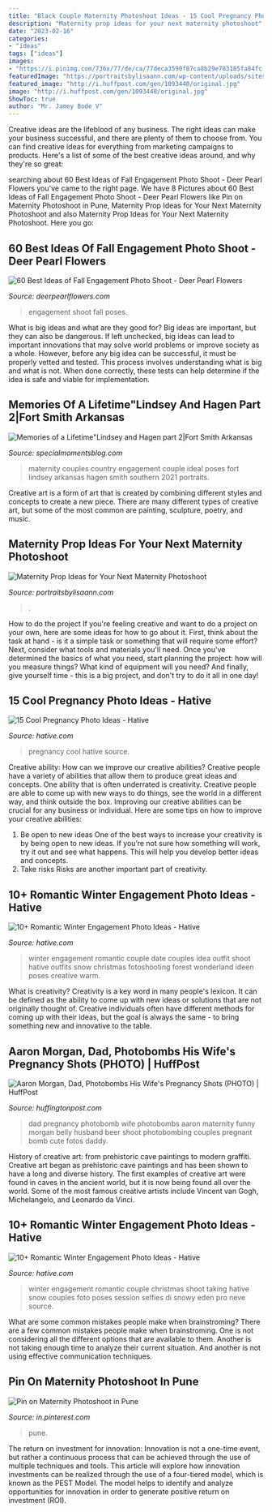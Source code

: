 ```yaml
---
title: "Black Couple Maternity Photoshoot Ideas - 15 Cool Pregnancy Photo Ideas"
description: "Maternity prop ideas for your next maternity photoshoot"
date: "2023-02-16"
categories:
- "ideas"
tags: ["ideas"]
images:
- "https://i.pinimg.com/736x/77/de/ca/77deca3590f87ca8b29e783185fa84fc.jpg"
featuredImage: "https://portraitsbylisaann.com/wp-content/uploads/sites/3338/2019/06/maternity-photography-fort-lauderdale-2B0A9065-Edit-1067x1600.jpg"
featured_image: "http://i.huffpost.com/gen/1093440/original.jpg"
image: "http://i.huffpost.com/gen/1093440/original.jpg"
ShowToc: true
author: "Mr. Jamey Bode V"
---
```



Creative ideas are the lifeblood of any business. The right ideas can make your business successful, and there are plenty of them to choose from. You can find creative ideas for everything from marketing campaigns to products. Here's a list of some of the best creative ideas around, and why they're so great: 

	

		
searching about 60 Best Ideas of Fall Engagement Photo Shoot - Deer Pearl Flowers you've came to the right page. We have 8 Pictures about 60 Best Ideas of Fall Engagement Photo Shoot - Deer Pearl Flowers like Pin on Maternity Photoshoot in Pune, Maternity Prop Ideas for Your Next Maternity Photoshoot and also Maternity Prop Ideas for Your Next Maternity Photoshoot. Here you go:
		
    
## 60 Best Ideas Of Fall Engagement Photo Shoot - Deer Pearl Flowers

<img loading=lazy src="https://www.deerpearlflowers.com/wp-content/uploads/2016/08/Fall-Engagement-Photo-Shoot-and-Poses-Ideas-9.jpg" onerror="this.onerror=null;this.src='https://tse1.mm.bing.net/th?id=OIP.VHHSBzs6BtwRNEbvDfiR3wHaLH&amp;pid=15.1';" alt="60 Best Ideas of Fall Engagement Photo Shoot - Deer Pearl Flowers">

_Source: deerpearlflowers.com_

>engagement shoot fall poses. 

	

What is big ideas and what are they good for?
Big ideas are important, but they can also be dangerous. If left unchecked, big ideas can lead to important innovations that may solve world problems or improve society as a whole. However, before any big idea can be successful, it must be properly vetted and tested. This process involves understanding what is big and what is not. When done correctly, these tests can help determine if the idea is safe and viable for implementation.

    
## Memories Of A Lifetime&quot;Lindsey And Hagen Part 2|Fort Smith Arkansas

<img loading=lazy src="http://specialmomentsblog.com/wp-content/uploads/2014/03/Southern-Maternity-Pictures-Maternity-Picture-ideas-Country-Maternity-Pictures_0042.jpg" onerror="this.onerror=null;this.src='https://tse2.mm.bing.net/th?id=OIP.TgHKARlkJ1r-NWMnheIGRwHaLE&amp;pid=15.1';" alt="Memories of a Lifetime&quot;Lindsey and Hagen part 2|Fort Smith Arkansas">

_Source: specialmomentsblog.com_

>maternity couples country engagement couple ideal poses fort lindsey arkansas hagen smith southern 2021 portraits. 

	

Creative art is a form of art that is created by combining different styles and concepts to create a new piece. There are many different types of creative art, but some of the most common are painting, sculpture, poetry, and music.

    
## Maternity Prop Ideas For Your Next Maternity Photoshoot

<img loading=lazy src="https://portraitsbylisaann.com/wp-content/uploads/sites/3338/2019/06/maternity-photography-fort-lauderdale-2B0A9065-Edit-1067x1600.jpg" onerror="this.onerror=null;this.src='https://tse3.mm.bing.net/th?id=OIP.y0jhMaYUZchtN5Ata5e32gHaLG&amp;pid=15.1';" alt="Maternity Prop Ideas for Your Next Maternity Photoshoot">

_Source: portraitsbylisaann.com_

>. 

	

How to do the project
If you're feeling creative and want to do a project on your own, here are some ideas for how to go about it. First, think about the task at hand - is it a simple task or something that will require some effort? Next, consider what tools and materials you'll need. Once you've determined the basics of what you need, start planning the project: how will you measure things? What kind of equipment will you need? And finally, give yourself time - this is a big project, and don't try to do it all in one day!

    
## 15 Cool Pregnancy Photo Ideas - Hative

<img loading=lazy src="https://hative.com/wp-content/uploads/2014/11/pregnancy-photo-ideas/5-cool-pregnancy-photo-ideas.jpg" onerror="this.onerror=null;this.src='https://tse4.mm.bing.net/th?id=OIP.afOQ9INkTX-N4ExvpyYeAwHaLH&amp;pid=15.1';" alt="15 Cool Pregnancy Photo Ideas - Hative">

_Source: hative.com_

>pregnancy cool hative source. 

	

Creative ability: How can we improve our creative abilities?
Creative people have a variety of abilities that allow them to produce great ideas and concepts. One ability that is often underrated is creativity. Creative people are able to come up with new ways to do things, see the world in a different way, and think outside the box. Improving our creative abilities can be crucial for any business or individual. Here are some tips on how to improve your creative abilities: 
1. Be open to new ideas
One of the best ways to increase your creativity is by being open to new ideas. If you’re not sure how something will work, try it out and see what happens. This will help you develop better ideas and concepts. 
2. Take risks
Risks are another important part of creativity.

    
## 10+ Romantic Winter Engagement Photo Ideas - Hative

<img loading=lazy src="https://hative.com/wp-content/uploads/2014/11/winter-engagement-photo-ideas/4-winter-engagement-photo-ideas.jpg" onerror="this.onerror=null;this.src='https://tse2.mm.bing.net/th?id=OIP.PttkRVoaTZOdBu3shGPDtQHaLI&amp;pid=15.1';" alt="10+ Romantic Winter Engagement Photo Ideas - Hative">

_Source: hative.com_

>winter engagement romantic couple date couples idea outfit shoot hative outfits snow christmas fotoshooting forest wonderland ideen poses creative warm. 

	

What is creativity?
Creativity is a key word in many people's lexicon. It can be defined as the ability to come up with new ideas or solutions that are not originally thought of. Creative individuals often have different methods for coming up with their ideas, but the goal is always the same - to bring something new and innovative to the table.

    
## Aaron Morgan, Dad, Photobombs His Wife&#039;s Pregnancy Shots (PHOTO) | HuffPost

<img loading=lazy src="http://i.huffpost.com/gen/1093440/original.jpg" onerror="this.onerror=null;this.src='https://tse1.mm.bing.net/th?id=OIP.8NlO9kWJaxBbH8GqG--kNQHaK_&amp;pid=15.1';" alt="Aaron Morgan, Dad, Photobombs His Wife&#039;s Pregnancy Shots (PHOTO) | HuffPost">

_Source: huffingtonpost.com_

>dad pregnancy photobomb wife photobombs aaron maternity funny morgan belly husband beer shoot photobombing couples pregnant bomb cute fotos daddy. 

	

History of creative art: from prehistoric cave paintings to modern graffiti.
Creative art began as prehistoric cave paintings and has been shown to have a long and diverse history. The first examples of creative art were found in caves in the ancient world, but it is now being found all over the world. Some of the most famous creative artists include Vincent van Gogh, Michelangelo, and Leonardo da Vinci.

    
## 10+ Romantic Winter Engagement Photo Ideas - Hative

<img loading=lazy src="https://hative.com/wp-content/uploads/2014/11/winter-engagement-photo-ideas/5-winter-engagement-photo-ideas.jpg" onerror="this.onerror=null;this.src='https://tse2.mm.bing.net/th?id=OIP.bRwovrPDmfY-iKnzPdUezAHaLH&amp;pid=15.1';" alt="10+ Romantic Winter Engagement Photo Ideas - Hative">

_Source: hative.com_

>winter engagement romantic couple christmas shoot taking hative snow couples foto poses session selfies di snowy eden pro neve source. 

	

What are some common mistakes people make when brainstroming?
There are a few common mistakes people make when brainstroming. One is not considering all the different options that are available to them. Another is not taking enough time to analyze their current situation. And another is not using effective communication techniques.

    
## Pin On Maternity Photoshoot In Pune

<img loading=lazy src="https://i.pinimg.com/736x/77/de/ca/77deca3590f87ca8b29e783185fa84fc.jpg" onerror="this.onerror=null;this.src='https://tse1.mm.bing.net/th?id=OIP.9iJEjMNQLNiBO60dY7BqMAHaNK&amp;pid=15.1';" alt="Pin on Maternity Photoshoot in Pune">

_Source: in.pinterest.com_

>pune. 

	

The return on investment for innovation:
Innovation is not a one-time event, but rather a continuous process that can be achieved through the use of multiple techniques and tools. This article will explore how innovation investments can be realized through the use of a four-tiered model, which is known as the PEST Model. The model helps to identify and analyze opportunities for innovation in order to generate positive return on investment (ROI).

